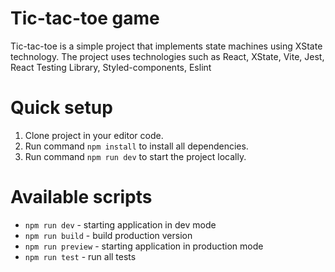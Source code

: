 # Tic-tac-toe game

Tic-tac-toe is a simple project that implements state machines using XState technology. The project uses technologies such as React, XState, Vite, Jest, React Testing Library, Styled-components, Eslint

# Quick setup
1. Clone project in  your editor code.
2. Run command `npm install` to install all dependencies.
3. Run command `npm run dev` to start the project locally.

# Available scripts

- `npm run dev` - starting application in dev mode
- `npm run build` - build production version
- `npm run preview` - starting application in production mode
- `npm run test` - run all tests
